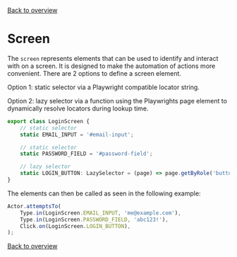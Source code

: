 [Back to overview](../guides.md)

# Screen

The `screen` represents elements that can be used to identify and interact with on a screen.
It is designed to make the automation of actions more convenient.
There are 2 options to define a screen element.

Option 1: static selector via a Playwright compatible locator string.

Option 2: lazy selector via a function using the Playwrights page element to dynamically resolve locators during lookup time.

```typescript
export class LoginScreen {
    // static selector
    static EMAIL_INPUT = '#email-input';

    // static selector
    static PASSWORD_FIELD = '#password-field';

    // lazy selector
    static LOGIN_BUTTON: LazySelector = (page) => page.getByRole('button', { name: 'Log in' });
}
```

The elements can then be called as seen in the following example:

```javascript
Actor.attemptsTo(
    Type.in(LoginScreen.EMAIL_INPUT, 'me@example.com'),
    Type.in(LoginScreen.PASSWORD_FIELD, 'abc123!'),
    Click.on(LoginScreen.LOGIN_BUTTON),
);
``````

[Back to overview](../guides.md)